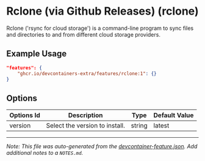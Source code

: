 
# Rclone (via Github Releases) (rclone)

Rclone ('rsync for cloud storage') is a command-line program to sync files and directories to and from different cloud storage providers.

## Example Usage

```json
"features": {
    "ghcr.io/devcontainers-extra/features/rclone:1": {}
}
```

## Options

| Options Id | Description | Type | Default Value |
|-----|-----|-----|-----|
| version | Select the version to install. | string | latest |



---

_Note: This file was auto-generated from the [devcontainer-feature.json](devcontainer-feature.json).  Add additional notes to a `NOTES.md`._
